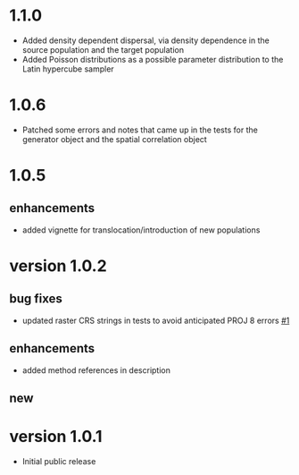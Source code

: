 # 1.1.0

- Added density dependent dispersal, via density dependence in the source population and the target population
- Added Poisson distributions as a possible parameter distribution to the Latin hypercube sampler

# 1.0.6

- Patched some errors and notes that came up in the tests for the generator object and the spatial correlation object

# 1.0.5

## enhancements

- added vignette for translocation/introduction of new populations


# version 1.0.2

## bug fixes

- updated raster CRS strings in tests to avoid anticipated PROJ 8 errors
  [#1](https://github.com/GlobalEcologyLab/poems/issues/1)

## enhancements

- added method references in description 

## new

# version 1.0.1

- Initial public release
